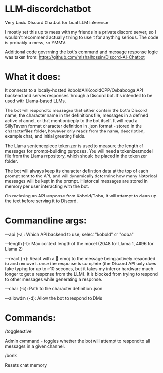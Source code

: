 # LLM-discordchatbot
Very basic Discord Chatbot for local LLM inference

I mostly set this up to mess with my friends in a private discord server, so I wouldn't recommend actually trying to use it for anything serious. The code is probably a mess, so YMMV.

Additional code governing the bot's command and message response logic was taken from:
https://github.com/mishalhossin/Discord-AI-Chatbot

# What it does:

It connects to a locally-hosted KoboldAI/KoboldCPP/Oobabooga API backend and serves responses through a Discord bot. It's intended to be used with Llama-based LLMs.

The bot will respond to messages that either contain the bot's Discord name, the character name in the definitions file, messages in a defined active channel, or that mention/reply to the bot itself. It will read a SillyTavern format character definition in .json format - stored in the characterfiles folder, however only reads from the name, description, example chat, and initial greeting fields.

The Llama sentencepiece tokenizer is used to measure the length of messages for prompt-building purposes. You will need a tokenizer.model file from the Llama repository, which should be placed in the tokenizer folder. 

The bot will always keep its character definition data at the top of each prompt sent to the API, and will dynamically determine how many historical messages will be kept in the prompt. Historical messages are stored in memory per user interacting with the bot.

On recieving an API response from Kobold/Ooba, it will attempt to clean up the text before serving it to Discord.

# Commandline args:

--api (-a): Which API backend to use; select "kobold" or "ooba"

--length (-l): Max context length of the model (2048 for Llama 1, 4096 for Llama 2)

--react (-r): React with a :thinking: emoji to the message being actively responded to and remove it once the response is complete (the Discord API only does fake typing for up to ~10 seconds, but it takes my inferior hardware much longer to get a response from the LLM). It is blocked from trying to respond to other messages while generating a response.

--char (-c): Path to the character definition .json

--allowdm (-d): Allow the bot to respond to DMs

# Commands:

/toggleactive

Admin command - toggles whether the bot will attempt to respond to all messages in a given channel.

/bonk

Resets chat memory